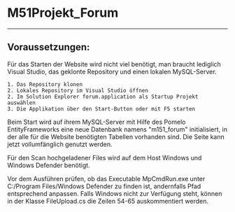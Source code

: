 # M51Projekt_Forum
***

## Voraussetzungen:
Für das Starten der Website wird nicht viel benötigt, man braucht lediglich Visual Studio, 
das geklonte Repository und einen lokalen MySQL-Server.

	1. Das Repository klonen
	2. Lokales Repository im Visual Studio öffnen
	2. Im Solution Explorer forum.application als Startup Projekt auswählen
	3. Die Applikation über den Start-Button oder mit F5 starten
	
Beim Start wird auf ihrem MySQL-Server mit Hilfe des Pomelo EntityFrameworks eine neue Datenbank 
namens "m151_forum" initialisiert, in der alle für die Website benötigten Tabellen vorhanden sind.
Die Seite kann jetzt vollumfänglich genutzt werden.

Für den Scan hochgeladener Files wird auf dem Host Windows und Windows Defender benötigt. 

Vor dem Ausführen prüfen, ob das Executable MpCmdRun.exe unter C:/Program Files/Windows Defender zu finden ist, andernfalls Pfad entsprechend anpassen.
Falls Windows nicht zur Verfügung steht, können in der Klasse FileUpload.cs die Zeilen 54-65 auskommentiert werden.

